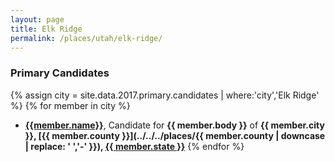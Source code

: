 ```yaml
---
layout: page
title: Elk Ridge
permalink: /places/utah/elk-ridge/
---
```


### Primary Candidates
{% assign city = site.data.2017.primary.candidates | where:'city','Elk Ridge' %}
{% for member in city  %}
- <strong>[{{member.name}}](../../../people/{{member.id}})</strong>, Candidate for <strong>{{ member.body }}</strong> of <strong>{{ member.city }}, [{{ member.county }}](../../../places/{{ member.county | downcase | replace: ' ','-' }}), [{{ member.state }}](../../../places)</strong>
{% endfor %}
